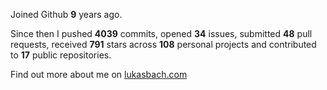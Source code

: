Joined Github **9** years ago.

Since then I pushed **4039** commits, opened **34** issues, submitted **48** pull requests, received **791** stars across **108** personal projects and contributed to **17** public repositories.

Find out more about me on [lukasbach.com](https://lukasbach.com)
